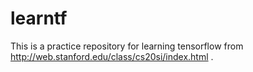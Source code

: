# learntf

This is a practice repository for learning tensorflow from http://web.stanford.edu/class/cs20si/index.html .
